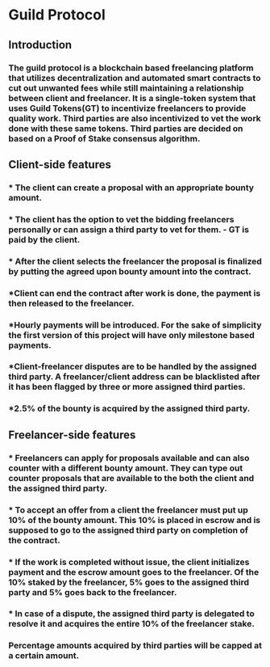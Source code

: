 # Guild Protocol

## Introduction
### The guild protocol is a blockchain based freelancing platform that utilizes decentralization and automated smart contracts to cut out unwanted fees while still maintaining a relationship between client and freelancer. It is a single-token system that uses Guild Tokens(GT) to incentivize freelancers to provide quality work. Third parties are also incentivized to vet the work done with these same tokens. Third parties are decided on based on a Proof of Stake consensus algorithm.

## Client-side features
### * The client can create a proposal with an appropriate bounty amount.
### * The client has the option to vet the bidding freelancers personally or can assign a third party to vet for them. - GT is paid by the client.
### * After the client selects the freelancer the proposal is finalized by putting the agreed upon bounty amount into the contract.
### *Client can end the contract after work is done, the payment is then released to the freelancer.
### *Hourly payments will be introduced. For the sake of simplicity the first version of this project will have only milestone based payments.
### *Client-freelancer disputes are to be handled by the assigned third party. A freelancer/client address can be blacklisted after it has been flagged by three or more assigned third parties.
### *2.5% of the bounty is acquired by the assigned third party.

## Freelancer-side features
### * Freelancers can apply for proposals available and can also counter with a different bounty amount. They can type out counter proposals that are available to the both the client and the assigned third party.
### * To accept an offer from a client the freelancer must put up 10% of the bounty amount. This 10% is placed in escrow and is supposed to go to the assigned third party on completion of the contract.
### * If the work is completed without issue, the client initializes payment and the escrow amount goes to the freelancer. Of the 10% staked by the freelancer, 5% goes to the assigned third party and 5% goes back to the freelancer.
### * In case of a dispute, the assigned third party is delegated to resolve it and acquires the entire 10% of the freelancer stake.

### Percentage amounts acquired by third parties will be capped at a certain amount.